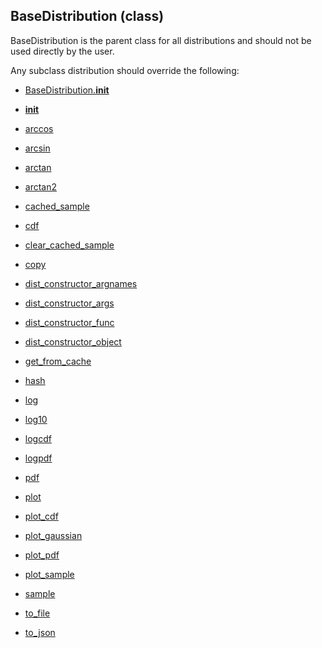 ## BaseDistribution (class)


BaseDistribution is the parent class for all distributions and should
not be used directly by the user.

Any subclass distribution should override the following:

* [BaseDistribution.__init__](BaseDistribution.__init__.md)



* [__init__](BaseDistribution.__init__.md)
* [arccos](BaseDistribution.arccos.md)
* [arcsin](BaseDistribution.arcsin.md)
* [arctan](BaseDistribution.arctan.md)
* [arctan2](BaseDistribution.arctan2.md)
* [cached_sample](BaseDistribution.cached_sample.md)
* [cdf](BaseDistribution.cdf.md)
* [clear_cached_sample](BaseDistribution.clear_cached_sample.md)
* [copy](BaseDistribution.copy.md)
* [dist_constructor_argnames](BaseDistribution.dist_constructor_argnames.md)
* [dist_constructor_args](BaseDistribution.dist_constructor_args.md)
* [dist_constructor_func](BaseDistribution.dist_constructor_func.md)
* [dist_constructor_object](BaseDistribution.dist_constructor_object.md)
* [get_from_cache](BaseDistribution.get_from_cache.md)
* [hash](BaseDistribution.hash.md)
* [log](BaseDistribution.log.md)
* [log10](BaseDistribution.log10.md)
* [logcdf](BaseDistribution.logcdf.md)
* [logpdf](BaseDistribution.logpdf.md)
* [pdf](BaseDistribution.pdf.md)
* [plot](BaseDistribution.plot.md)
* [plot_cdf](BaseDistribution.plot_cdf.md)
* [plot_gaussian](BaseDistribution.plot_gaussian.md)
* [plot_pdf](BaseDistribution.plot_pdf.md)
* [plot_sample](BaseDistribution.plot_sample.md)
* [sample](BaseDistribution.sample.md)
* [to_file](BaseDistribution.to_file.md)
* [to_json](BaseDistribution.to_json.md)
